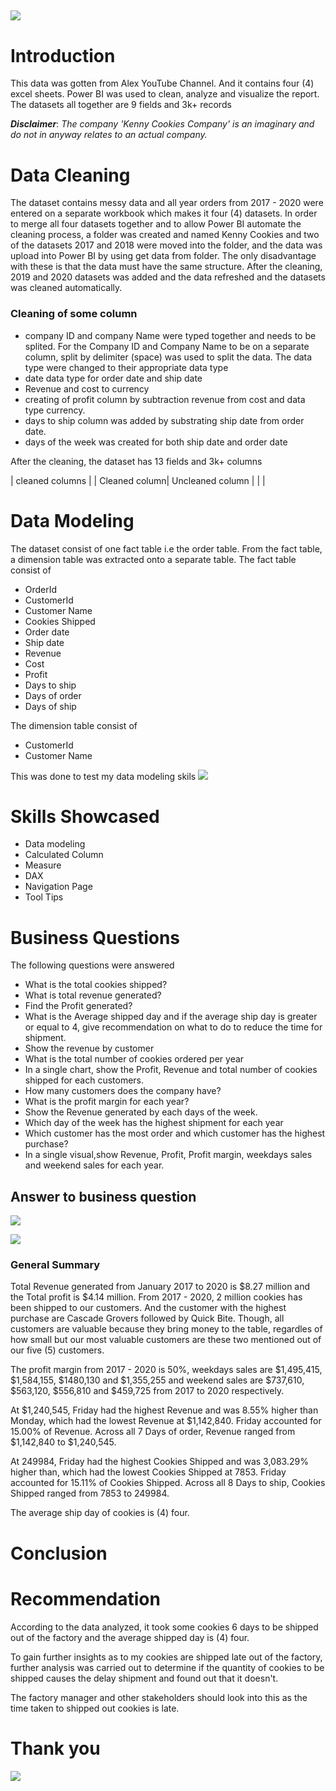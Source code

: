 
![](HomePage.JPG)
-----



# Introduction
This data was gotten from Alex YouTube Channel. And it contains four (4) excel sheets. Power BI was used to clean, analyze and visualize the report. The datasets all together are 9 fields and 3k+ records 

***Disclaimer***: *The company 'Kenny Cookies Company' is an imaginary and do not in anyway relates to an actual company.*

# Data Cleaning 
The dataset contains messy data and all year orders from 2017 - 2020 were entered on a separate workbook which makes it four (4) datasets. In order to merge all four datasets together and to allow Power BI automate the cleaning process, a folder was created and named Kenny Cookies and two of the datasets 2017 and 2018 were moved into the folder, and the data was upload into Power BI by using get data from folder. The only disadvantage with these is that the data must have the same structure. After the cleaning, 2019 and 2020 datasets was added and the data refreshed and the datasets was cleaned automatically. 

### Cleaning of some column
- company ID and company Name were typed together and needs to be splited. For the Company ID and Company Name to be on a separate column, split by delimiter (space) was used to split the data. The data type were changed to their appropriate data type
- date data type for order date and ship date
- Revenue and cost to currency 
- creating of profit column by subtraction revenue from cost and data type currency. 
- days to ship column was added by substrating ship date from order date.
- days of the week was created for both ship date and order date

After the cleaning, the dataset has 13 fields and 3k+ columns

| cleaned columns | 
| Cleaned column| Uncleaned column 
| | |

# Data Modeling 
The dataset consist of one fact table i.e the order table. From the fact table, a dimension table was extracted onto a separate table. 
The fact table consist of 
- OrderId
- CustomerId
- Customer Name 
- Cookies Shipped 
- Order date
- Ship date 
- Revenue
- Cost 
- Profit
- Days to ship
- Days of order 
- Days of ship

The dimension table consist of 
- CustomerId
- Customer Name 

This was done to test my data modeling skils
![](datamodelling.JPG)

# Skills Showcased
- Data modeling
- Calculated Column 
- Measure
- DAX
- Navigation Page 
- Tool Tips 

# Business Questions
The following questions were answered 
- What is the total cookies shipped? 
- What is total revenue generated?
- Find the Profit generated?
- What is the Average shipped day and if the average ship day is greater or equal to 4, give recommendation on what to do to reduce the time for shipment. 
- Show the revenue by customer 
- What is the total number of cookies ordered per year 
- In a single chart, show the Profit, Revenue and total number of cookies shipped for each customers.
- How many customers does the company have? 
- What is the profit margin for each year? 
- Show the Revenue generated by each days of the week.
- Which day of the week has the highest shipment for each year 
- Which customer has the most order and which customer has the highest purchase?
- In a single visual,show Revenue, Profit, Profit margin, weekdays sales and weekend sales for each year.


## Answer to business question
![](dashboard.JPG)

![](performance.JPG)

### General Summary
Total Revenue generated from January 2017 to 2020 is $8.27 million and the Total profit is $4.14 million. From 2017 - 2020, 2 million cookies has been shipped to our customers. And the customer with the highest purchase are Cascade Grovers followed by Quick Bite. Though, all customers are valuable because they bring money to the table, regardles of how small but our most valuable customers are these two mentioned out of our five (5) customers. 

The profit margin from 2017 - 2020 is 50%, weekdays sales are $1,495,415, $1,584,155, $1480,130 and $1,355,255 and weekend sales are $737,610, $563,120, $556,810 and $459,725 from 2017 to 2020 respectively. 

At $1,240,545, Friday had the highest Revenue and was 8.55% higher than Monday, which had the lowest Revenue at $1,142,840.﻿﻿ ﻿﻿Friday accounted for 15.00% of Revenue.﻿﻿ ﻿﻿Across all 7 Days of order, Revenue ranged from $1,142,840 to $1,240,545.﻿﻿

At 249984, Friday had the highest Cookies Shipped and was 3,083.29% higher than, which had the lowest Cookies Shipped at 7853.﻿﻿ ﻿﻿Friday accounted for 15.11% of Cookies Shipped.﻿﻿ ﻿﻿Across all 8 Days to ship, Cookies Shipped ranged from 7853 to 249984.

The average ship day of cookies is (4) four. 

# Conclusion 


# Recommendation
According to the data analyzed, it took some cookies 6 days to be shipped out of the factory and the average shipped day is (4) four. 

To gain further insights as to my cookies are shipped late out of the factory, further analysis was carried out to determine if the quantity of cookies to be shipped causes the delay shipment and found out that it doesn't. 

The factory manager and other stakeholders should look into this as the time taken to shipped out cookies is late. 

# Thank you

![](thank-you-2.gif)

